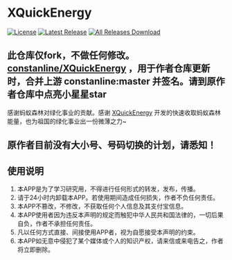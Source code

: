# XQuickEnergy

[![License](https://img.shields.io/github/license/constanline/XQuickEnergy.svg)](LICENSE)
[![Latest Release](https://img.shields.io/github/release/constanline/XQuickEnergy.svg)](../../releases)
[![All Releases Download](https://img.shields.io/github/downloads/constanline/XQuickEnergy/total.svg)](../../releases)

## 此仓库仅fork，不做任何修改。 [constanline/XQuickEnergy](https://github.com/constanline/XQuickEnergy) ，用于作者仓库更新时，合并上游 constanline:master 并签名。请到原作者仓库中点亮小星星star
感谢蚂蚁森林对绿化事业的贡献。感谢 [XQuickEnergy](https://github.com/pansong291/XQuickEnergy) 开发的快速收取蚂蚁森林能量，也为祖国的绿化事业出一份微薄之力~

## 原作者目前没有大小号、号码切换的计划，请悉知！

## 使用说明
1. 本APP是为了学习研究用，不得进行任何形式的转发，发布，传播。
2. 请于24小时内卸载本APP。若使用期间造成任何损失，作者不负任何责任。
3. 本APP不篡改，不修改，不获取任何个人信息及其支付宝信息。
4. 本APP使用者因为违反本声明的规定而触犯中华人民共和国法律的，一切后果自负，作者不承担任何责任。
5. 凡以任何方式直接、间接使用APP者，视为自愿接受本声明的约束。
6. 本APP如无意中侵犯了某个媒体或个人的知识产权，请来信或来电告之，作者将立即删除。
